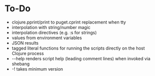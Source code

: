 # To-Do

- clojure.pprint/print to puget.cprint replacement when tty
- interpolation with string/number magic
- interpolation directives (e.g. :s for strings)
- values from environment variables
- JSON results
- tagged literal functions for running the scripts directly on the host Clojure process
- --help renders script help (leading comment lines) when invoked via shebang
- -! takes minimum version
